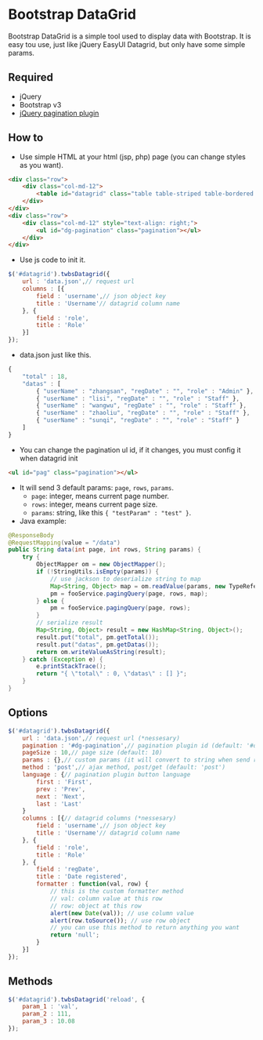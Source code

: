 Bootstrap DataGrid
======
Bootstrap DataGrid is a simple tool used to display data with Bootstrap. It is easy tou use, just like jQuery EasyUI Datagrid, but only have some simple params.

## Required
* jQuery
* Bootstrap v3
* [jQuery pagination plugin](https://github.com/esimakin/twbs-pagination)

## How to
* Use simple HTML at your html (jsp, php) page (you can change styles as you want).

```html
<div class="row">
    <div class="col-md-12">
        <table id="datagrid" class="table table-striped table-bordered bootstrap-datatable datatable responsive"></table>
    </div>
</div>
<div class="row">
    <div class="col-md-12" style="text-align: right;">
        <ul id="dg-pagination" class="pagination"></ul>
    </div>
</div>
```
* Use js code to init it.

```javascript
$('#datagrid').twbsDatagrid({
    url : 'data.json',// request url
    columns : [{
        field : 'username',// json object key
        title : 'Username'// datagrid column name
    }, {
        field : 'role',
        title : 'Role'
    }]
});
```
* data.json just like this.

```javascript
{
    "total" : 18,
    "datas" : [
        { "userName" : "zhangsan", "regDate" : "", "role" : "Admin" },
        { "userName" : "lisi", "regDate" : "", "role" : "Staff" },
        { "userName" : "wangwu", "regDate" : "", "role" : "Staff" },
        { "userName" : "zhaoliu", "regDate" : "", "role" : "Staff" },
        { "userName" : "sunqi", "regDate" : "", "role" : "Staff" }
    ]
}
```
* You can change the pagination ul id, if it changes, you must config it when datagrid init

```html
<ul id="pag" class="pagination"></ul>
```
* It will send 3 default params: `page`, `rows`, `params`.
	* `page`: integer, means current page number.
	* `rows`: integer, means current page size.
	* `params`: string, like this `{ "testParam" : "test" }`.
* Java example:

```java
@ResponseBody
@RequestMapping(value = "/data")
public String data(int page, int rows, String params) {
    try {
        ObjectMapper om = new ObjectMapper();
        if (!StringUtils.isEmpty(params)) {
            // use jackson to deserialize string to map
            Map<String, Object> map = om.readValue(params, new TypeReference<Map<String, Object>>() {});
            pm = fooService.pagingQuery(page, rows, map);
        } else {
            pm = fooService.pagingQuery(page, rows);
        }
        // serialize result
        Map<String, Object> result = new HashMap<String, Object>();
        result.put("total", pm.getTotal());
        result.put("datas", pm.getDatas());
        return om.writeValueAsString(result);
    } catch (Exception e) {
        e.printStackTrace();
        return "{ \"total\" : 0, \"datas\" : [] }";
    }
}
```

## Options
```javascript
$('#datagrid').twbsDatagrid({
    url : 'data.json',// request url (*nessesary)
    pagination : '#dg-pagination',// pagination plugin id (default: '#dg-pagination')
    pageSize : 10,// page size (default: 10)
    params : {},// custom params (it will convert to string when send request)
    method : 'post',// ajax method, post/get (default: 'post')
    language : {// pagination plugin button language
        first : 'First',
        prev : 'Prev',
        next : 'Next',
        last : 'Last'
    }
    columns : [{// datagrid columns (*nessesary)
        field : 'username',// json object key
        title : 'Username'// datagrid column name
    }, {
        field : 'role',
        title : 'Role'
    }, {
        field : 'regDate',
        title : 'Date registered',
        formatter : function(val, row) {
            // this is the custom formatter method
            // val: column value at this row
            // row: object at this row
            alert(new Date(val)); // use column value
            alert(row.toSource()); // use row object
            // you can use this method to return anything you want
            return 'null';
        }
    }]
});
```

## Methods
```javascript
$('#datagrid').twbsDatagrid('reload', {
    param_1 : 'val',
    param_2 : 111,
    param_3 : 10.08
});
```